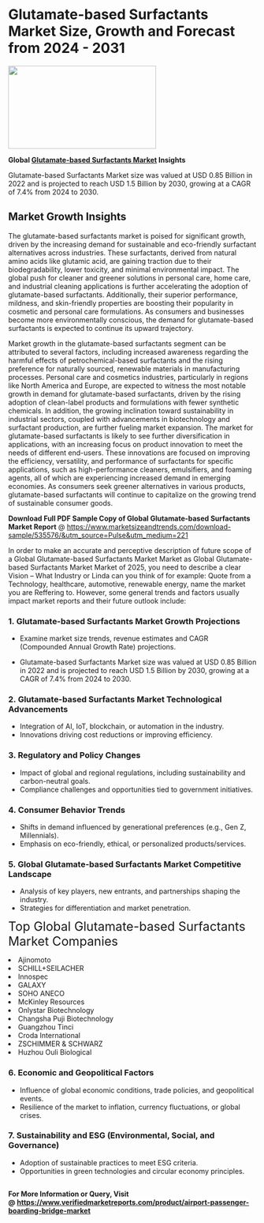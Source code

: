 <H1>Glutamate-based Surfactants Market Size, Growth and Forecast from 2024 - 2031</H1><img class="aligncenter size-medium wp-image-584254" src="https://thirdeyenews.in/wp-content/uploads/2024/09/Global-Market-Research-300x168.jpeg" alt="" width="300" height="168" /><p><strong>Global&nbsp;<a href="https://www.marketsizeandtrends.com/download-sample/535576/&amp;utm_source=Pulse&amp;utm_medium=221">Glutamate-based Surfactants Market</a> Insights</strong></p><p>Glutamate-based Surfactants Market size was valued at USD 0.85 Billion in 2022 and is projected to reach USD 1.5 Billion by 2030, growing at a CAGR of 7.4% from 2024 to 2030.</p><p><h2>Market Growth Insights</h2> <p>The glutamate-based surfactants market is poised for significant growth, driven by the increasing demand for sustainable and eco-friendly surfactant alternatives across industries. These surfactants, derived from natural amino acids like glutamic acid, are gaining traction due to their biodegradability, lower toxicity, and minimal environmental impact. The global push for cleaner and greener solutions in personal care, home care, and industrial cleaning applications is further accelerating the adoption of glutamate-based surfactants. Additionally, their superior performance, mildness, and skin-friendly properties are boosting their popularity in cosmetic and personal care formulations. As consumers and businesses become more environmentally conscious, the demand for glutamate-based surfactants is expected to continue its upward trajectory. </p> <p>Market growth in the glutamate-based surfactants segment can be attributed to several factors, including increased awareness regarding the harmful effects of petrochemical-based surfactants and the rising preference for naturally sourced, renewable materials in manufacturing processes. Personal care and cosmetics industries, particularly in regions like North America and Europe, are expected to witness the most notable growth in demand for glutamate-based surfactants, driven by the rising adoption of clean-label products and formulations with fewer synthetic chemicals. In addition, the growing inclination toward sustainability in industrial sectors, coupled with advancements in biotechnology and surfactant production, are further fueling market expansion. The market for glutamate-based surfactants is likely to see further diversification in applications, with an increasing focus on product innovation to meet the needs of different end-users. These innovations are focused on improving the efficiency, versatility, and performance of surfactants for specific applications, such as high-performance cleaners, emulsifiers, and foaming agents, all of which are experiencing increased demand in emerging economies. As consumers seek greener alternatives in various products, glutamate-based surfactants will continue to capitalize on the growing trend of sustainable consumer goods. </p><p><span class=""><strong>Download Full PDF Sample Copy of Global Glutamate-based Surfactants Market Report</strong> @ <a href="https://www.marketsizeandtrends.com/download-sample/535576/&amp;utm_source=Pulse&amp;utm_medium=221" target="_blank">https://www.marketsizeandtrends.com/download-sample/535576/&amp;utm_source=Pulse&amp;utm_medium=221</a></span></p><p>In order to make an accurate and perceptive description of future scope of a Global&nbsp;Glutamate-based Surfactants Market Market as Global&nbsp;Glutamate-based Surfactants Market Market of 2025, you need to describe a clear Vision &ndash; What Industry or Linda can you think of for example: Quote from a Technology, healthcare, automotive, renewable energy, name the market you are Reffering to. However, some general trends and factors usually impact market reports and their future outlook include:</p><h3>1.&nbsp;<strong>Glutamate-based Surfactants Market Growth Projections</strong></h3><ul><li>Examine market size trends, revenue estimates and CAGR (Compounded Annual Growth Rate) projections.</li><li><p>Glutamate-based Surfactants Market size was valued at USD 0.85 Billion in 2022 and is projected to reach USD 1.5 Billion by 2030, growing at a CAGR of 7.4% from 2024 to 2030.</p></li></ul><h3>2.&nbsp;<strong>Glutamate-based Surfactants Market Technological Advancements</strong></h3><ul><li>Integration of AI, IoT, blockchain, or automation in the industry.</li><li>Innovations driving cost reductions or improving efficiency.</li></ul><h3>3.&nbsp;<strong>Regulatory and Policy Changes</strong></h3><ul><li>Impact of global and regional regulations, including sustainability and carbon-neutral goals.</li><li>Compliance challenges and opportunities tied to government initiatives.</li></ul><h3>4.&nbsp;<strong>Consumer Behavior Trends</strong></h3><ul><li>Shifts in demand influenced by generational preferences (e.g., Gen Z, Millennials).</li><li>Emphasis on eco-friendly, ethical, or personalized products/services.</li></ul><h3>5.&nbsp;<strong>Global Glutamate-based Surfactants Market Competitive Landscape</strong></h3><ul><li>Analysis of key players, new entrants, and partnerships shaping the industry.</li><li>Strategies for differentiation and market penetration.</li></ul><p data-pm-slice="1 1 []"><span style="color: inherit; font-family: inherit; font-size: 25px;">Top Global Glutamate-based Surfactants Market Companies</span></p><div class="" data-test-id=""><p><li>Ajinomoto</li><li> SCHILL+SEILACHER</li><li> Innospec</li><li> GALAXY</li><li> SOHO ANECO</li><li> McKinley Resources</li><li> Onlystar Biotechnology</li><li> Changsha Puji Biotechnology</li><li> Guangzhou Tinci</li><li> Croda International</li><li> ZSCHIMMER & SCHWARZ</li><li> Huzhou Ouli Biological</li></p></div><h3>6.&nbsp;<strong>Economic and Geopolitical Factors</strong></h3><ul><li>Influence of global economic conditions, trade policies, and geopolitical events.</li><li>Resilience of the market to inflation, currency fluctuations, or global crises.</li></ul><h3>7.&nbsp;<strong>Sustainability and ESG (Environmental, Social, and Governance)</strong></h3><ul><li>Adoption of sustainable practices to meet ESG criteria.</li><li>Opportunities in green technologies and circular economy principles.</li></ul><h2><strong style="font-size: 14px;">For More Information or Query, Visit @&nbsp;</strong><a style="background-color: #ffffff; font-size: 14px;" href="https://www.marketsizeandtrends.com/report/glutamate-based-surfactants-market/" target="_blank">https://www.verifiedmarketreports.com/product/airport-passenger-boarding-bridge-market</a></h2>
